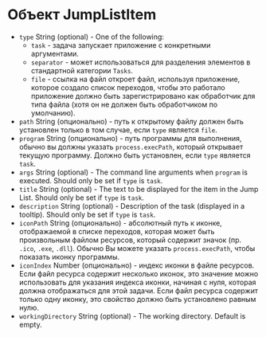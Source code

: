# Объект JumpListItem

* `type` String (optional) - One of the following:
  * `task` - задача запускает приложение с конкретными аргументами.
  * `separator` - может использоваться для разделения элементов в стандартной категории `Tasks`.
  * `file` - ссылка на файл откроет файл, используя приложение, которое создало список переходов, чтобы это работало приложение должно быть зарегистрировано как обработчик для типа файла (хотя он не должен быть обработчиком по умолчанию).
* `path` String (опционально) - путь к открытому файлу должен быть установлен только в том случае, если `type` является `file`.
* `program` String (опционально) - путь программы для выполнения, обычно вы должны указать `process.execPath`, который открывает текущую программу. Должно быть установлен, если `type` является `task`.
* `args` String (optional) - The command line arguments when `program` is executed. Should only be set if `type` is `task`.
* `title` String (optional) - The text to be displayed for the item in the Jump List. Should only be set if `type` is `task`.
* `description` String (optional) - Description of the task (displayed in a tooltip). Should only be set if `type` is `task`.
* `iconPath` String (опционально) - абсолютный путь к иконке, отображаемой в списке переходов, которая может быть произвольным файлом ресурсов, который содержит значок (пр. `.ico`, `.exe`, `.dll`). Обычно Вы можете указать `process.execPath`, чтобы показать иконку программы.
* `iconIndex` Number (опционально) - индекс иконки в файле ресурсов. Если файл ресурса содержит несколько иконок, это значение можно использовать для указания индекса иконки, начиная с нуля, которая должна отображаться для этой задачи. Если файл ресурса содержит только одну иконку, это свойство должно быть установлено равным нулю.
* `workingDirectory` String (optional) - The working directory. Default is empty.
